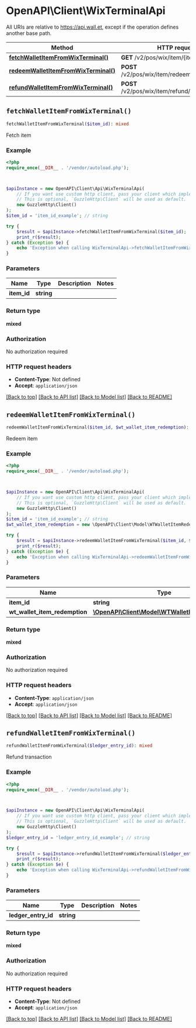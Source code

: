 # OpenAPI\Client\WixTerminalApi

All URIs are relative to https://api.wall.et, except if the operation defines another base path.

| Method | HTTP request | Description |
| ------------- | ------------- | ------------- |
| [**fetchWalletItemFromWixTerminal()**](WixTerminalApi.md#fetchWalletItemFromWixTerminal) | **GET** /v2/pos/wix/item/{itemID} | Fetch item |
| [**redeemWalletItemFromWixTerminal()**](WixTerminalApi.md#redeemWalletItemFromWixTerminal) | **POST** /v2/pos/wix/item/redeem/{itemID} | Redeem item |
| [**refundWalletItemFromWixTerminal()**](WixTerminalApi.md#refundWalletItemFromWixTerminal) | **POST** /v2/pos/wix/item/refund/{ledgerEntryID} | Refund transaction |


## `fetchWalletItemFromWixTerminal()`

```php
fetchWalletItemFromWixTerminal($item_id): mixed
```

Fetch item

### Example

```php
<?php
require_once(__DIR__ . '/vendor/autoload.php');



$apiInstance = new OpenAPI\Client\Api\WixTerminalApi(
    // If you want use custom http client, pass your client which implements `GuzzleHttp\ClientInterface`.
    // This is optional, `GuzzleHttp\Client` will be used as default.
    new GuzzleHttp\Client()
);
$item_id = 'item_id_example'; // string

try {
    $result = $apiInstance->fetchWalletItemFromWixTerminal($item_id);
    print_r($result);
} catch (Exception $e) {
    echo 'Exception when calling WixTerminalApi->fetchWalletItemFromWixTerminal: ', $e->getMessage(), PHP_EOL;
}
```

### Parameters

| Name | Type | Description  | Notes |
| ------------- | ------------- | ------------- | ------------- |
| **item_id** | **string**|  | |

### Return type

**mixed**

### Authorization

No authorization required

### HTTP request headers

- **Content-Type**: Not defined
- **Accept**: `application/json`

[[Back to top]](#) [[Back to API list]](../../README.md#endpoints)
[[Back to Model list]](../../README.md#models)
[[Back to README]](../../README.md)

## `redeemWalletItemFromWixTerminal()`

```php
redeemWalletItemFromWixTerminal($item_id, $wt_wallet_item_redemption): mixed
```

Redeem item

### Example

```php
<?php
require_once(__DIR__ . '/vendor/autoload.php');



$apiInstance = new OpenAPI\Client\Api\WixTerminalApi(
    // If you want use custom http client, pass your client which implements `GuzzleHttp\ClientInterface`.
    // This is optional, `GuzzleHttp\Client` will be used as default.
    new GuzzleHttp\Client()
);
$item_id = 'item_id_example'; // string
$wt_wallet_item_redemption = new \OpenAPI\Client\Model\WTWalletItemRedemption(); // \OpenAPI\Client\Model\WTWalletItemRedemption

try {
    $result = $apiInstance->redeemWalletItemFromWixTerminal($item_id, $wt_wallet_item_redemption);
    print_r($result);
} catch (Exception $e) {
    echo 'Exception when calling WixTerminalApi->redeemWalletItemFromWixTerminal: ', $e->getMessage(), PHP_EOL;
}
```

### Parameters

| Name | Type | Description  | Notes |
| ------------- | ------------- | ------------- | ------------- |
| **item_id** | **string**|  | |
| **wt_wallet_item_redemption** | [**\OpenAPI\Client\Model\WTWalletItemRedemption**](../Model/WTWalletItemRedemption.md)|  | |

### Return type

**mixed**

### Authorization

No authorization required

### HTTP request headers

- **Content-Type**: `application/json`
- **Accept**: `application/json`

[[Back to top]](#) [[Back to API list]](../../README.md#endpoints)
[[Back to Model list]](../../README.md#models)
[[Back to README]](../../README.md)

## `refundWalletItemFromWixTerminal()`

```php
refundWalletItemFromWixTerminal($ledger_entry_id): mixed
```

Refund transaction

### Example

```php
<?php
require_once(__DIR__ . '/vendor/autoload.php');



$apiInstance = new OpenAPI\Client\Api\WixTerminalApi(
    // If you want use custom http client, pass your client which implements `GuzzleHttp\ClientInterface`.
    // This is optional, `GuzzleHttp\Client` will be used as default.
    new GuzzleHttp\Client()
);
$ledger_entry_id = 'ledger_entry_id_example'; // string

try {
    $result = $apiInstance->refundWalletItemFromWixTerminal($ledger_entry_id);
    print_r($result);
} catch (Exception $e) {
    echo 'Exception when calling WixTerminalApi->refundWalletItemFromWixTerminal: ', $e->getMessage(), PHP_EOL;
}
```

### Parameters

| Name | Type | Description  | Notes |
| ------------- | ------------- | ------------- | ------------- |
| **ledger_entry_id** | **string**|  | |

### Return type

**mixed**

### Authorization

No authorization required

### HTTP request headers

- **Content-Type**: Not defined
- **Accept**: `application/json`

[[Back to top]](#) [[Back to API list]](../../README.md#endpoints)
[[Back to Model list]](../../README.md#models)
[[Back to README]](../../README.md)
